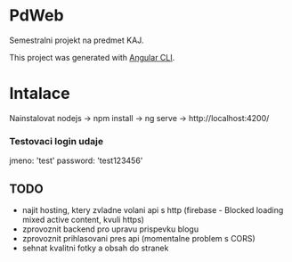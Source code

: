 # PdWeb

Semestralni projekt na predmet KAJ.

This project was generated with [Angular CLI](https://github.com/angular/angular-cli).

# Intalace
Nainstalovat nodejs -> npm install -> ng serve -> http://localhost:4200/

### Testovaci login udaje
  jmeno: 'test'
  password: 'test123456'

## TODO
 - najit hosting, ktery zvladne volani api s http (firebase - Blocked loading mixed active content, kvuli https)
 - zprovoznit backend pro upravu prispevku blogu
 - zprovoznit prihlasovani pres api (momentalne problem s CORS)
 - sehnat kvalitni fotky a obsah do stranek



